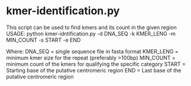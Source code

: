 # kmer-identification.py
This script can be used to find kmers and its count in the given region
USAGE:
python kmer-idntification.py -d DNA_SEQ -k KMER_LENG -m MIN_COUNT -s START -e END

Where:
 DNA_SEQ = single sequence file in fasta format
 KMER_LENG = minimum kmer size for the repeat (preferably >100bp)
 MIN_COUNT = minimum count of the kmers for qualifying the specific category
 START = Starting base of the putative centromeric region
 END = Last base of the putative centromeric region
 
